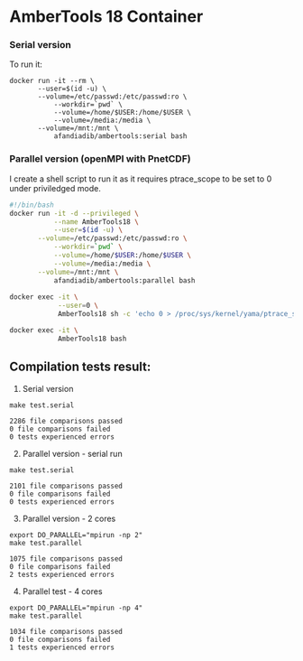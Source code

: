 # AmberTools 18 Container

### Serial version

To run it:
```
docker run -it --rm \
	   --user=$(id -u) \
	   --volume=/etc/passwd:/etc/passwd:ro \
           --workdir=`pwd` \
           --volume=/home/$USER:/home/$USER \
           --volume=/media:/media \
	   --volume=/mnt:/mnt \
           afandiadib/ambertools:serial bash
```

### Parallel version (openMPI with PnetCDF)

I create a shell script to run it as it requires ptrace_scope to be set to 0 under priviledged mode.

```bash
#!/bin/bash
docker run -it -d --privileged \
           --name AmberTools18 \
           --user=$(id -u) \
	   --volume=/etc/passwd:/etc/passwd:ro \
           --workdir=`pwd` \
           --volume=/home/$USER:/home/$USER \
           --volume=/media:/media \
	   --volume=/mnt:/mnt \
           afandiadib/ambertools:parallel bash
           
docker exec -it \
            --user=0 \
            AmberTools18 sh -c 'echo 0 > /proc/sys/kernel/yama/ptrace_scope'

docker exec -it \
            AmberTools18 bash
```

## Compilation tests result:

1. Serial version
```
make test.serial

2286 file comparisons passed
0 file comparisons failed
0 tests experienced errors
```
2. Parallel version - serial run
```
make test.serial

2101 file comparisons passed
0 file comparisons failed
0 tests experienced errors
```

3. Parallel version - 2 cores
```
export DO_PARALLEL="mpirun -np 2"
make test.parallel

1075 file comparisons passed
0 file comparisons failed
2 tests experienced errors
```

4. Parallel test - 4 cores
```
export DO_PARALLEL="mpirun -np 4"
make test.parallel

1034 file comparisons passed
0 file comparisons failed
1 tests experienced errors
```
